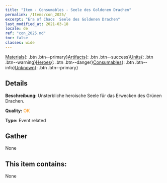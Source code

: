 ```yaml
---
title: "Item - Consumables - Seele des Goldenen Drachen"
permalink: /Items/con_2025/
excerpt: "Era of Chaos  Seele des Goldenen Drachen"
last_modified_at: 2021-03-18
locale: de
ref: "con_2025.md"
toc: false
classes: wide
---
```

 [Materials](/de/Items/){: .btn .btn--primary}[Artifacts](/de/Items/Artifacts/){: .btn .btn--success}[Units](/de/Items/Units/){: .btn .btn--warning}[Heroes](/de/Items/Heroes/){: .btn .btn--danger}[Consumables](/de/Items/Consumables/){: .btn .btn--info}[Unknown](/de/Items/Unknown/){: .btn .btn--primary}

## Details
 **Beschreibung:** Unsterbliche heroische Seele für das Erwecken des Grünen Drachen.

 **Quality:** <span style="color: #FF8C00">OK</span>

 **Type:** Event related

## Gather

  None

## This item contains:

  None

